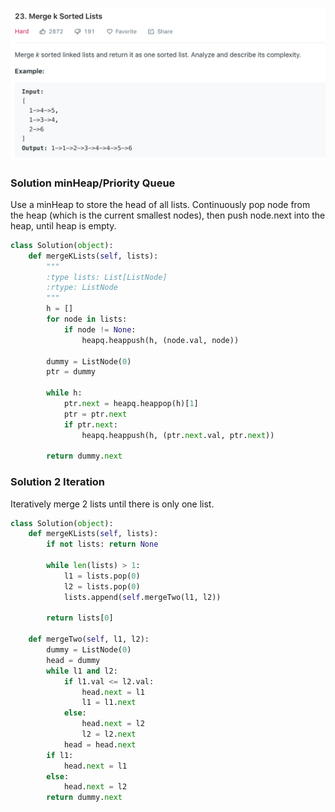 ![](../images/23.png)
### Solution minHeap/Priority Queue
Use a minHeap to store the head of all lists. Continuously pop node from the heap (which is the current smallest nodes), then push node.next into the heap, until heap is empty. 
```python
class Solution(object):
    def mergeKLists(self, lists):
        """
        :type lists: List[ListNode]
        :rtype: ListNode
        """
        h = []
        for node in lists:
            if node != None:
                heapq.heappush(h, (node.val, node))
        
        dummy = ListNode(0)
        ptr = dummy
        
        while h:
            ptr.next = heapq.heappop(h)[1]
            ptr = ptr.next
            if ptr.next:
                heapq.heappush(h, (ptr.next.val, ptr.next))
        
        return dummy.next
```
### Solution 2 Iteration
Iteratively merge 2 lists until there is only one list.
```python
class Solution(object):
    def mergeKLists(self, lists):
        if not lists: return None
        
        while len(lists) > 1:
            l1 = lists.pop(0)
            l2 = lists.pop(0)
            lists.append(self.mergeTwo(l1, l2))
        
        return lists[0]
    
    def mergeTwo(self, l1, l2):
        dummy = ListNode(0)
        head = dummy
        while l1 and l2:
            if l1.val <= l2.val:
                head.next = l1
                l1 = l1.next
            else:
                head.next = l2
                l2 = l2.next
            head = head.next
        if l1:
            head.next = l1
        else:
            head.next = l2
        return dummy.next
```